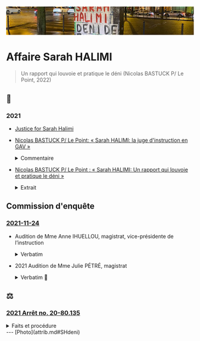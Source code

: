 ![image-mise-en-avant](../_aux/SHdeni_Commons.png)
# Affaire Sarah HALIMI

> Un rapport qui louvoie et pratique le déni (Nicolas BASTUCK P/ Le Point, 2022)

## 📰
### 2021
* [Justice for Sarah Halimi](https://justiceforsarah.combatantisemitism.org/)

* <a id="bastuck2021halimi"></a>[Nicolas BASTUCK P/ Le Point: « Sarah HALIMI: la juge d'instruction en GAV »](https://www.tribunejuive.info/2021/11/27/nicolas-bastuck-sarah-halimi-la-juge-dinstruction-en-garde-a-vue-a-lassemblee/)
   <details><summary>Commentaire</summary>
   
   Un gardé à vue qui a su garder ses cartes: 2h30 pour faire une perçée sur le réquisitoire supplétif (circ. aggravante d'antisémitisme), soit 10m avant la fin.
   </details>

* <a id="bastuck2022deni"></a>[Nicolas BASTUCK P/ Le Point : « Sarah HALIMI: Un rapport qui louvoie et pratique le déni »](https://infojmoderne.com/2022/01/13/affaire-sarah-halimi-un-rapport-qui-louvoie-et-pratique-le-deni/)

   <details><summary>Extrait</summary>
   
   > Le 19 décembre 2019, la chambre de l’instruction de la cour d’appel de Paris a « imputé » à Kobili Traoré le « meurtre » de Sarah HALIMI, tout en le déclarant pénalement irresponsable, sur le fondement de l’article 122-1 du Code pénal et sur la base de deux expertises psychiatriques – celle du Dr Zagury, la première à avoir été ordonnée, avait conclu au contraire à une simple altération de son discernement, ce qui aurait pu ouvrir la voie à un procès.
   
   > François PUPPONI, député (MODEM) du Val-d’Oise et ancien maire de Sarcelles, lui aussi présent à la conférence de presse, évoque à son tour « toute une liste d’oublis et d’inexactitudes » dans le rapport final, dont la première préconisation est de limiter les pouvoirs des… commissions d’enquête parlementaire. 
   
   </details>

## <a id="an"><a>Commission d'enquête
### [2021-11-24](https://videos.assemblee-nationale.fr/video.11564277_619e4378170dc.dysfonctionnements-de-la-justice-et-de-la-police-dans-l-affaire-dite-sarah-halimi--auditions-divers-24-novembre-2021)
* Audition de Mme Anne IHUELLOU, magistrat, vice-présidente de l’instruction

    <details><summary>Verbatim</summary>
    
    🚧 SOIGNER
    
    01:15:00 « stricte application de la loi »
    
    01:29:00 L: la reconstitution ne concerne que les faits. a toujours reconnu sans faillir qu'il avait tué Mme HALIMI. Dès sa 1ère audition.
    
    ? Vous pouvez comprendre qu'on est un peu troublé. Expert psychiatre dit on peut faire la reconstitution. Vous
    
    L: reconstitution. Zagury ne dit pas impossible, mais compliqué. On mobilise un service pénitencièr, service d'ordres. Expert. Pour quels bénéfices sur ce cas particulier avec des faits reconnus.
    
    01:32 
    Habib. À minima, vous rendre sur les lieux.
    
    L: c'est un acte qui ne nous a pas été demandé, et utile pour nous. les faits reconnus.
    
    01:33
    
    01:33:00 Mme Berger: « modifications au code de procédure pénale » « plutôt que refaire l'instruction, pas l'objet ici ». Mme IHUELLOU « on est limité par le budget ... je n'ai pas le droit d'interférer avec le législatif » Mme Berger sort.
    
    L: À titre liminaire rappeller que ce dossier a bénéficieé de tous les moyens dont on peut disposer ne matière d'instruction criminelle. Limité par la charge et le budget alloué. Souhait à titre personnel. À l'intérieur d'une commission, je n'ai pas à interférer sur le pouvoir législatif. 
    
    01:35:00 Didier PARIS. « Propos tenus par Traoré peu de doute sur antisémitisme. [...] 1ère Q. Georges Fenec. Votre saisine in rem vous permet de requalifier. 1ère mise en examen, aviez vous la possibilité juridique de requalifier. Et sinon, pourquoi ne pas l'avoir sollicité? » Mmm L. Saisi sans circonstances aggravantes. Soit on considère que le procureur a limité la saisine. Soit qu'on est saisi du tout. M. Traoré par entendu. Moi et ma collègue. On est resté sur la saisine initiale. Sans avoir la version du mis en examen.
    
    
    01:40:27 « Des échanges avec mes collègues de co-saisine il y en a eu, mais je ne peux pas en faire état »
    
    01:43:48 Latitia Advia «si nous sommes là c'est en raison de la gravité de cette affaire 2017 le JI fait du droit, mais c'est aussi une personne, humain des choses. Votre état d'esprit. de 2 choses l'une. Est-ce que vous identifiez le caractère sensible. Ce qui créé ce contraste avec vision de certaines parties prenantes. Interpellation.
    
    
    Vous avez dit avoir ce sens des responsabilité de ne pas être submergée par les émotions ... est-ce que cela aurait pu être un peu contreproductif et au contraire dans une volonté  une volonté le fait de porter la neutralité à l'extrême a fait que certaine diligences n'ont pas été faites? 
    
    
    Réponse:  L'émotion n'a pas sa place dans un cabinet. (Habib, « enfin on est des êtres humain ») Pas lorsque vous faite le travail du J.I si tout le monde se met à pleurer dans un cabinet, l'instruction n'avance plus malgré l'atrocité des faits.
    
    Advia: pression publique. Ce sens des responsabilités. Pas submergé par les émotions. Est-ce que cela aurait pu être contre-productif. Diligences pas faits.
    
    Réponse: heureusement dans ce dossier, nous étions deux. Cet éventuel écueil a été évité par la co-saisine. Encore une question: « est-ce que vous identifiez un acte d'instruction que vous auriez fait autrement » Réponse: cette question je ne me suis jamais posé. « Ressenti des avocats » L'audition des avocats.
    
    01:54:00 Mayard. Nos décisions sont rendues au nom du peuple français. Pas de reconstitution. Pas de visite sur place. Bouffée délirante aigue aboutir à non-procès. Ou bien on essaye de voir s'il y a eu de la préméditation. Pourquoi pas de recherche?
    
    Mme L: l'article 122-1 dispose qu'en qu'à d'abolition du discernement, poursuite pénale pas possible. Pas de garde à vue en compte tenu de son état mental. À partir de là, ... 
    
    M. Maillard. En tant que citoyenne. On ne juge pas un fou. N'aurait-on pas du.
    
    Habib. Il a prémédité ça me paraît une évidence. Trop de coïncidences.
    
    Lhuellou. Les expertises médicales (sept). Tous conclu à bouffée délirante. On peut refaire l'histoire autant de fois qu'on veut.
    
    Habib. Jurisprudence terrible. Cour d'assise. Trancher ces questions.
    
    Lhuellou. Pas prévu par la loi. Je suis le serviteur.
    
    Maillard. Quelle est la complexité de ce dossier. Dans la mesure où il a reconnu, bouffée délirante donc pas être jugé.
    
    Lhuellou. Si complexe a nécessité de multiples actes d'instruction.
    
    02:06:03 Le grip. Ni avocate ni magistrate. Très attachés à la séparation des pouvoirs. On ne va pas refaire l'instruction. Temps très long à retenir la qualification d'antisémitisme. Vous vous êtes sentie corseté par le code de procédure pénale. PARDOn, c'est un sentiment d'une incohérence entre dossier compliqué et dans le même temps vous ne faites pas de reconstitution, etc. Les chose sont lisses. Vous avez répondu là dessus. Incompréhension. Le côté droit dans mes bottes difficile à intégrer. De nature à
    
    Lhuellou. Quelle est votre question.
    
    Le Grip. Le balcon. LA configuration. L'endroit très précis.
    
    Lhuellou. À supposer que ce transport aurait été effectué, il n'aurait pas changés les expertises médicales.
    
    02:12:00
    
    Galliard-Minier. Recours pour refus.
    
    Lhuellou. Chambre de l'instruction a confirmé que la reconstitution n'était pas nécessaire. 
    
    Galliard-Minier. J'ai été avocat. Avez vous reçu les parties civiles. Et sinon, une correction de la loi serait-elle utile? 
    
    Lhuellou. Le texte que vous évoqué ... art 175 mentionne cette saisine évent. de la chambre de l'instruction. Il ne m'appartient pas de juger de la pertinence de la réforme. L'ancien art. avant 1992. Ni crime ni délite lorsque ... en état de démence. 2008, le législateur a convenu qu'il fallait donner une place aux partie civiles. C'est pas à moi de dire.
    
    02:18:01
    
    Lioger. Est-ce que vous avez souvenir du fait que la porte fenêtre ait été notée comme facturée? Même si on est d'accord pour dire qu'on est pas là pour faire le procès. Vous avez dit la porte était ouverte.
    
    Lhuellou: je n'ai plus accès au dossier depuis 2019. C'est un élement précis mais franchement. dans mon souvenir la porte était ouverte parce qu'elle ne fermait plus.
    
    02:20:00
    Avia. Frustration pour nous. Vous nous avez dit: « oui, je sais que le dossier est sensisble » mais aussi « on s'appuie sur des expertises » délégations. Vous ne recevez pas parties civiles qui s'en sont émues. Pouvez vous nous clarifiez ce que vous faites pour que ce dossier soit traité à la hauteur de sa sensibilité qui est désigné par le fait que le dossier est en co-saisine.
    
    02:21:33 Cosaisine, pour que le dossier ne prenne aucun retard, pour avoir un doule regard. Les moyens sont ce qu'ils sont. J'avais une centaine de dossier, ma collègue aussi. Avec le recul on se dit « peut-être que » mais on a fait au mieux. 
    
    02:22:30 Avia. Encore une fois incohérence entre dire on a des moyens limités mais c'est qu'il y a des actes que vous auriez considéré comme utiles, et de l'autre nous dire on a fait tous les actes qui étaient utiles. C'est soit l'un soit l'autre.
    
    02:23:02 Lhuellou. On a fait tout ce qui était utile ans un temps qui vous paraît très certeinament long et avec des moyens de délégation que vous avez du mal à comprendre mais qui sont indispensables. Parce que je comprends moi, c'est qu vous auriez dû faire tout tout seuls, ce qui n'est pas possible.
    
    02:23:26 Habib. Mais vous sentez bien Mme la juge, que ça interpelle tous les commissaires ici. Son état mental empêchait l'enquête. Mais quid des complices.
    
    Lhuellou. Interpellé tout seul.
    
    Habib. Passé la nuit avec quelqu'un qui a éte condamné. À fait ses ablutions, se change. Au niveau de la téléphonie. On va trouver la personne ... Préméditation. (Avia sort). Fadettes
    
    Lhuellou. Là encore je constate que vous refaites l'instruction. J'ignore si vous en avez le pouvoir.
    
    Habib. On a le pouvoir de vous posez des questions. Nous vouslons savoir s'il y a des dysfonctionnements dans la justice. Chacun peut commettre des erreus. Milieux intégristes. Complices. Après le Bataclan. .. Circulez y a rien à voir.
    
    02:29:00 Habib élément important qui vous semble nouveau, je ne suis pas magistrat, vous ne pouvez pas, flagrant. Saisie uniquement dans un cadre et vous ne pouvez pas en sortir?
    
    Ben oui.
    
    02:29:00
    
    Morlighem
    
    Ne pas aller au delà de votre saisine: «Est-ce un choix de votre part ou une limitation du champ d'investigation qui est imposé ? Je rappelerais que votre réponse se centralisent autour du trouble mental de [Traoré]»
    
    L: le juge d'instruction ne peut s'autosaisir. J'ai moi même fait une ordonnance ... commission rogatoire qui a été effectivement décidé du caractère antisémite envisagé ça a été fait. ... sauf une circonstance aggravante peut être retenue.
    
    Morlighem.
    
    Vous n'avez aucune possibilité. Avez vous manifesté d'aller au delà de la saisine? Témoins que vous vous n'avez pas entendus. Il me semble naturel que le champ
    
    02:32:00
    
    L: lorsque le magistrat instructeur estime que le champ soit étendu, il fait une ordonnance de soit communiqué. Elle a été faite au parquet qui nous a saisi du caractère antisémite du crime. Oct/2017.
    
    Morighem.
    
    Vous me confirmez que vous n'aviez pas le pouvoir?
    
    L: c'est exactement le contraire que je viens de vous dire.
    
    Habib: hypothèse devant vous. Il fume pour se donner du courage et échapper à sa responsabilité.
    
    L: S'agissant de la toxicologie, des analyses ont été faites et sont au dossier.
    
    Habib. Avec la jurisprudence.
    
    L: La cour de cassation a rendu un arrêt qu'il ne m'appartient pas de commenter.
    
    Habib. La vertu d'une bonne décision doit être compris par les personnes de bonne foi.
    
    L: Je vous laisse libre de votre interprétation.
    
    02:25
    
    Habib: vous demandez à William Attal, tradition juive. Qu'est-ce qu'un bon juif?
    
    L: L'importance de cette question. LA loi ne distingue pas selon la religion. Soeur élevé sa soeur. Qu'il m'explique ce que c'était.
    
    Habib: il a été choqué.
    </details>

* 2021 Audition de Mme Julie PÉTRÉ, magistrat 

    <details><summary>Verbatim 🚧</summary>
    
    03:00
    
    Mme Julie PÉTRÉ
    
    Obligé de saisir le magistrat. Décision collégiale. Homicide volontaire. Appartenance à religion. ... Priorité détention provisoire. J'avais lu l'ensemble des procès verbaux des enquêteurs. À la suite. Toute qualification.
    
    03:07 habib. Pourquoi les faits ne sont pas qualifiés de meurtre.
    
    03:11
    
    Enregistrement. J'ai vengé Allah. France meurtrie par des attantats terroristes.
    
    PÉTRÉ. Je ne suis pas en capacité de vous dire pourquoi le parquet terroriste n'a pas été saisi. Torture et actes. Pas de souvenir de ces auditions. Défenestrée. Stigma. Point juridique. Les tortures pour être distinctes de l'homicide doivent être faites à un temps différent.
    
    03:32 Réquisitoire supplétif.
    
    PÉTRÉ: je n'intervenais plus dans le dossier. Difficultés matérielles à entendre Traoré. Les magistrats ne sont pas déconnectés. Excellente formation où ces sujets sont évoqués.
    
    03:34
    ?? On voit bien compte tenu de la loi actuelle de reconnaîter caractère antisémite. Présomption d'antisémitisme, faire évoluer la loi.
    
    Pas une bonne direction à prendre. Ouvrirait la voix au communautarisme. Ouvrir la brèche extrèmement risquée.
    
    Le Grip. Diligenter.
    
    Pétret: Je n'aurais jamais le culot de dire. Je ne sais pas à quelle difficultés elle a été confrontée.
    
    Violation de procédure.
    
    Habib. 03:41. Des choses qu'on aurait pu améliorer.
    
    Camille. Antisémitisme. Ne pouvait procéder que si nouvelle audition. Février. Intervenue ne 2017. 5 mois. Bouffée délirante. Antisémitisme.
    
    03:45
    
    Pétret. Pour élargir, il faut le faire dans le cadre d'une audition.
    
    04:10
    
    François Molins. Quand il avait besoin, il m'appelait. Chronologie des faits.
    
    04:26
    
    Pétret. J'ai fait que mon métier. J'ai essayé de le faire avec le plus d'humanité possible. On peut pas se remettre de se ce drame. En dépit du fait que cette machine judiciaire soit très lourde...
    
    Habib. Pourquoi le terrorisme. Malgré ses lourdeurs. Sourates.
    
    On est très sensibilisé à toute forme de discrimination.
    
    04:48 François. L'auteur est interpellé. J'imagine qu'il est interpellé. Yeux hagards. Y paraît pas normal. Toute l'affaire judiciaire part de là. 1ere expertise un an après la commission des actes. 1ere question. Est-ce que vous avec déjà vu quelqu'un? Incapable de témoigner. Ne revient jamais. Jeu d'acteur. Confiance spontanément. THC élevé. Consommation habituelle. CE qui tient toute l'hypothèse. Les policiers ont dit y paraîssait pas normal. L'hôtel a dit la même chose. Je ne sais si des meurtriers sont toujorus dans un état normal
    
    04:53 Le policier me dit qu'il avait ses yeux qui tournaient. Examen de comportement. I3P. Évaluation de qq jours. ... Expertise psychiatrique. Jamais sorti de l'I3P. Cela fausse t-il le débat de le voir 1 mois et demi après. Juste appréciation du corps médical sur son état de santé.
    
    04:56 Expertises. Muellner avait fait cette première expertise. 7 experts.
    
    05:00 Habib. J'apprécie mon interaction avec vous, moins formelle que celle que nous avons. L'impression que nous avons. Personne n'entend une femme hurler. Ce n ést pas possible que les trois premiers ... Ça dure 20 minutes. Un des officiers une deuxième patrouille. Séquestration. Abstraction totale.
    
    05:04:38 Je le dis pas pour les défendre. Personnes qui sont courageuses.
    
    </details>

## ⚖

### [2021 Arrêt no. 20-80.135](https://www.legifrance.gouv.fr/juri/id/JURITEXT000043473408?isSuggest=true)

<details><summary>Faits et procédure</summary>
    * 4. Le 10 juillet 2017, M [T] a été mis en examen de ces chefs. Après la délivrance d'un réquisitoire supplétif, la circonstance que les faits ont été commis à raison de l'appartenance vraie ou supposée de la victime à une race ou une religion déterminée a été notifiée à l'intéressé.
    * 5. Par ordonnance de transmission de pièces aux fins de saisine de la chambre de l'instruction, en date du 12 juillet 2019, les juges d'instruction, après avoir écarté la circonstance aggravante précitée, ont estimé qu'il existait contre M. [T], d'une part, des charges suffisantes d'avoir commis les faits d'homicide volontaire et de séquestration qui lui étaient reprochés et d'autre part, des raisons plausibles d'appliquer le premier alinéa de l'article 122-1 du code pénal.
</details>
---
[Photo](attrib.md#SHdeni)

